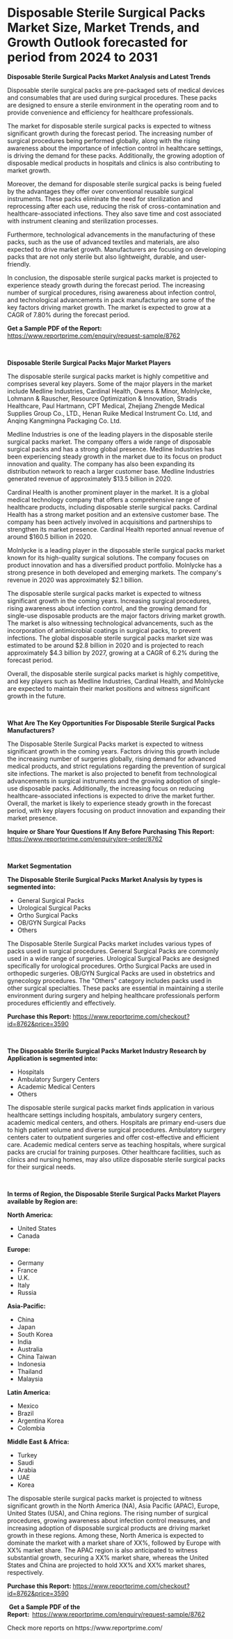 <p><h1>Disposable Sterile Surgical Packs Market Size, Market Trends, and Growth Outlook forecasted for period from 2024 to 2031</h1></p><p><strong>Disposable Sterile Surgical Packs Market Analysis and Latest Trends</strong></p>
<p><p>Disposable sterile surgical packs are pre-packaged sets of medical devices and consumables that are used during surgical procedures. These packs are designed to ensure a sterile environment in the operating room and to provide convenience and efficiency for healthcare professionals.</p><p>The market for disposable sterile surgical packs is expected to witness significant growth during the forecast period. The increasing number of surgical procedures being performed globally, along with the rising awareness about the importance of infection control in healthcare settings, is driving the demand for these packs. Additionally, the growing adoption of disposable medical products in hospitals and clinics is also contributing to market growth.</p><p>Moreover, the demand for disposable sterile surgical packs is being fueled by the advantages they offer over conventional reusable surgical instruments. These packs eliminate the need for sterilization and reprocessing after each use, reducing the risk of cross-contamination and healthcare-associated infections. They also save time and cost associated with instrument cleaning and sterilization processes.</p><p>Furthermore, technological advancements in the manufacturing of these packs, such as the use of advanced textiles and materials, are also expected to drive market growth. Manufacturers are focusing on developing packs that are not only sterile but also lightweight, durable, and user-friendly.</p><p>In conclusion, the disposable sterile surgical packs market is projected to experience steady growth during the forecast period. The increasing number of surgical procedures, rising awareness about infection control, and technological advancements in pack manufacturing are some of the key factors driving market growth. The market is expected to grow at a CAGR of 7.80% during the forecast period.</p></p>
<p><strong>Get a Sample PDF of the Report:&nbsp;</strong> <a href="https://www.reportprime.com/enquiry/request-sample/8762">https://www.reportprime.com/enquiry/request-sample/8762</a></p>
<p>&nbsp;</p>
<p><strong>Disposable Sterile Surgical Packs Major Market Players</strong></p>
<p><p>The disposable sterile surgical packs market is highly competitive and comprises several key players. Some of the major players in the market include Medline Industries, Cardinal Health, Owens & Minor, Molnlycke, Lohmann & Rauscher, Resource Optimization & Innovation, Stradis Healthcare, Paul Hartmann, CPT Medical, Zhejiang Zhengde Medical Supplies Group Co., LTD., Henan Ruike Medical Instrument Co. Ltd, and Anqing Kangmingna Packaging Co. Ltd.</p><p>Medline Industries is one of the leading players in the disposable sterile surgical packs market. The company offers a wide range of disposable surgical packs and has a strong global presence. Medline Industries has been experiencing steady growth in the market due to its focus on product innovation and quality. The company has also been expanding its distribution network to reach a larger customer base. Medline Industries generated revenue of approximately $13.5 billion in 2020.</p><p>Cardinal Health is another prominent player in the market. It is a global medical technology company that offers a comprehensive range of healthcare products, including disposable sterile surgical packs. Cardinal Health has a strong market position and an extensive customer base. The company has been actively involved in acquisitions and partnerships to strengthen its market presence. Cardinal Health reported annual revenue of around $160.5 billion in 2020.</p><p>Molnlycke is a leading player in the disposable sterile surgical packs market known for its high-quality surgical solutions. The company focuses on product innovation and has a diversified product portfolio. Molnlycke has a strong presence in both developed and emerging markets. The company's revenue in 2020 was approximately $2.1 billion.</p><p>The disposable sterile surgical packs market is expected to witness significant growth in the coming years. Increasing surgical procedures, rising awareness about infection control, and the growing demand for single-use disposable products are the major factors driving market growth. The market is also witnessing technological advancements, such as the incorporation of antimicrobial coatings in surgical packs, to prevent infections. The global disposable sterile surgical packs market size was estimated to be around $2.8 billion in 2020 and is projected to reach approximately $4.3 billion by 2027, growing at a CAGR of 6.2% during the forecast period.</p><p>Overall, the disposable sterile surgical packs market is highly competitive, and key players such as Medline Industries, Cardinal Health, and Molnlycke are expected to maintain their market positions and witness significant growth in the future.</p></p>
<p>&nbsp;</p>
<p><strong>What Are The Key Opportunities For Disposable Sterile Surgical Packs Manufacturers?</strong></p>
<p><p>The Disposable Sterile Surgical Packs market is expected to witness significant growth in the coming years. Factors driving this growth include the increasing number of surgeries globally, rising demand for advanced medical products, and strict regulations regarding the prevention of surgical site infections. The market is also projected to benefit from technological advancements in surgical instruments and the growing adoption of single-use disposable packs. Additionally, the increasing focus on reducing healthcare-associated infections is expected to drive the market further. Overall, the market is likely to experience steady growth in the forecast period, with key players focusing on product innovation and expanding their market presence.</p></p>
<p><strong>Inquire or Share Your Questions If Any Before Purchasing This Report:</strong> <a href="https://www.reportprime.com/enquiry/pre-order/8762">https://www.reportprime.com/enquiry/pre-order/8762</a></p>
<p>&nbsp;</p>
<p><strong>Market Segmentation</strong></p>
<p><strong>The Disposable Sterile Surgical Packs Market Analysis by types is segmented into:</strong></p>
<p><ul><li>General Surgical Packs</li><li>Urological Surgical Packs</li><li>Ortho Surgical Packs</li><li>OB/GYN Surgical Packs</li><li>Others</li></ul></p>
<p><p>The Disposable Sterile Surgical Packs market includes various types of packs used in surgical procedures. General Surgical Packs are commonly used in a wide range of surgeries. Urological Surgical Packs are designed specifically for urological procedures. Ortho Surgical Packs are used in orthopedic surgeries. OB/GYN Surgical Packs are used in obstetrics and gynecology procedures. The "Others" category includes packs used in other surgical specialties. These packs are essential in maintaining a sterile environment during surgery and helping healthcare professionals perform procedures efficiently and effectively.</p></p>
<p><strong>Purchase this Report:&nbsp;</strong><a href="https://www.reportprime.com/checkout?id=8762&price=3590">https://www.reportprime.com/checkout?id=8762&price=3590</a></p>
<p>&nbsp;</p>
<p><strong>The Disposable Sterile Surgical Packs Market Industry Research by Application is segmented into:</strong></p>
<p><ul><li>Hospitals</li><li>Ambulatory Surgery Centers</li><li>Academic Medical Centers</li><li>Others</li></ul></p>
<p><p>The disposable sterile surgical packs market finds application in various healthcare settings including hospitals, ambulatory surgery centers, academic medical centers, and others. Hospitals are primary end-users due to high patient volume and diverse surgical procedures. Ambulatory surgery centers cater to outpatient surgeries and offer cost-effective and efficient care. Academic medical centers serve as teaching hospitals, where surgical packs are crucial for training purposes. Other healthcare facilities, such as clinics and nursing homes, may also utilize disposable sterile surgical packs for their surgical needs.</p></p>
<p>&nbsp;</p>
<p><strong>In terms of Region, the Disposable Sterile Surgical Packs Market Players available by Region are:</strong></p>
<p>
    <p> <strong> North America: </strong>
        <ul>
            <li>United States</li>
            <li>Canada</li>
        </ul>
        </p> 
    <p> <strong> Europe: </strong>
        <ul>
            <li>Germany</li>
            <li>France</li>
            <li>U.K.</li>
            <li>Italy</li>
            <li>Russia</li>
        </ul>
        </p> 
    <p> <strong> Asia-Pacific: </strong>
        <ul>
            <li>China</li>
            <li>Japan</li>
            <li>South Korea</li>
            <li>India</li>
            <li>Australia</li>
            <li>China Taiwan</li>
            <li>Indonesia</li>
            <li>Thailand</li>
            <li>Malaysia</li>
        </ul>
        </p> 
    <p> <strong> Latin America: </strong>
        <ul>
            <li>Mexico</li>
            <li>Brazil</li>
            <li>Argentina Korea</li>
            <li>Colombia</li>
        </ul>
        </p> 
    <p> <strong> Middle East & Africa: </strong>
        <ul>
            <li>Turkey</li>
            <li>Saudi</li>
            <li>Arabia</li>
            <li>UAE</li>
            <li>Korea</li>
        </ul>
    </p>
    </p>
<p><p>The disposable sterile surgical packs market is projected to witness significant growth in the North America (NA), Asia Pacific (APAC), Europe, United States (USA), and China regions. The rising number of surgical procedures, growing awareness about infection control measures, and increasing adoption of disposable surgical products are driving market growth in these regions. Among these, North America is expected to dominate the market with a market share of XX%, followed by Europe with XX% market share. The APAC region is also anticipated to witness substantial growth, securing a XX% market share, whereas the United States and China are projected to hold XX% and XX% market shares, respectively.</p></p>
<p><strong>Purchase this Report: </strong><a href="https://www.reportprime.com/checkout?id=8762&price=3590">https://www.reportprime.com/checkout?id=8762&price=3590</a></p>
<p>&nbsp;<strong>Get a Sample PDF of the Report:&nbsp;&nbsp;</strong><a href="https://www.reportprime.com/enquiry/request-sample/8762">https://www.reportprime.com/enquiry/request-sample/8762</a></p>
<p><strong></strong></p>
<p>Check more reports on https://www.reportprime.com/</p>